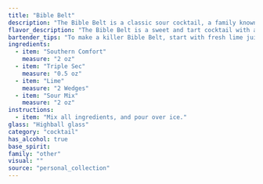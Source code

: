 ```yaml
---
title: "Bible Belt"
description: "The Bible Belt is a classic sour cocktail, a family known for their tangy, citrusy profiles. It's likely a Southern invention, blending the warmth of Southern Comfort with the sweetness of Triple Sec and lime, creating a refreshing drink perfect for the region's climate. "
flavor_description: "The Bible Belt is a sweet and tart cocktail with a smooth, balanced flavor. Southern Comfort's spiced whiskey notes mingle with the citrusy tang of Triple Sec and lime, while the sour mix adds a touch of acidity.  The result is a refreshing and easy-drinking cocktail, perfect for those who enjoy a hint of Southern charm in their drinks. "
bartender_tips: "To make a killer Bible Belt, start with fresh lime juice – bottled is a no-go. Use good quality sour mix, not the overly sweet kind.  Shake hard with ice to chill the cocktail properly.  Don't over-pour the Triple Sec, it should complement, not dominate.  A splash of soda water can give it a nice fizz. Garnish with a lime wheel, and enjoy! "
ingredients:
  - item: "Southern Comfort"
    measure: "2 oz"
  - item: "Triple Sec"
    measure: "0.5 oz"
  - item: "Lime"
    measure: "2 Wedges"
  - item: "Sour Mix"
    measure: "2 oz"
instructions:
  - item: "Mix all ingredients, and pour over ice."
glass: "Highball glass"
category: "cocktail"
has_alcohol: true
base_spirit:
family: "other"
visual: ""
source: "personal_collection"
---
```


